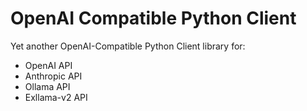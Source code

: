 # OpenAI Compatible Python Client

Yet another OpenAI-Compatible Python Client library for:

-   OpenAI API
-   Anthropic API
-   Ollama API
-   Exllama-v2 API

